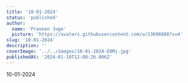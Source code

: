 ```yaml
---
title: '10-01-2024'
status: 'published'
author:
  name: 'Praveen Juge'
  picture: 'https://avatars.githubusercontent.com/u/13696888?v=4'
slug: '10-01-2024'
description: ''
coverImage: '../../images/10-01-2024-E0Mj.jpg'
publishedAt: '2024-01-10T12:08:26.006Z'
---
```


10-01-2024